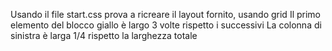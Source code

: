 Usando il file start.css prova a ricreare il layout fornito, usando grid
Il primo elemento del blocco giallo è largo 3 volte rispetto i successivi
La colonna di sinistra è larga 1/4 rispetto la larghezza totale